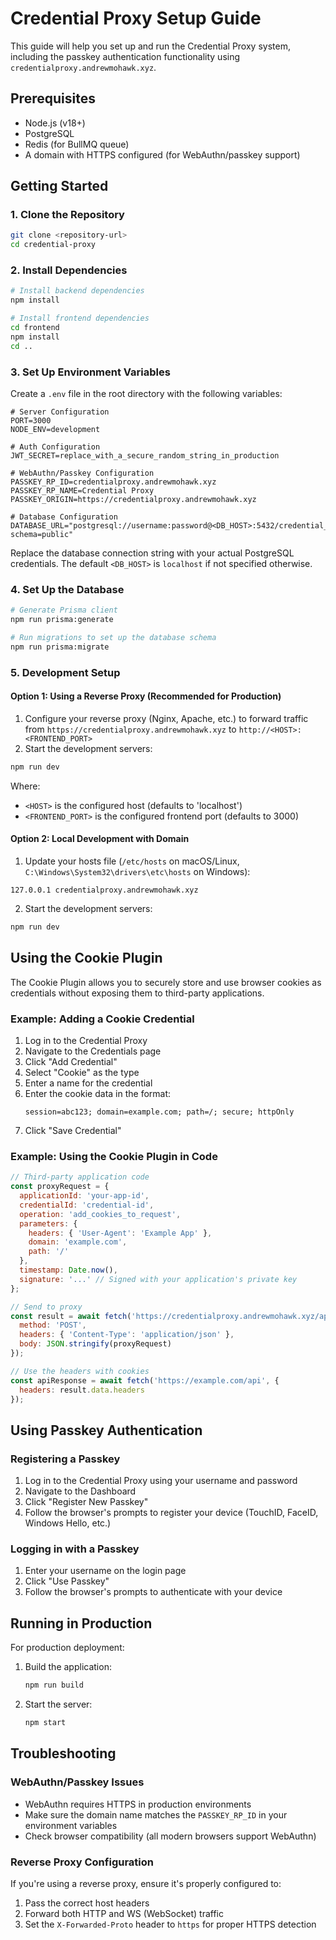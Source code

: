 # Credential Proxy Setup Guide

This guide will help you set up and run the Credential Proxy system, including the passkey authentication functionality using `credentialproxy.andrewmohawk.xyz`.

## Prerequisites

- Node.js (v18+)
- PostgreSQL
- Redis (for BullMQ queue)
- A domain with HTTPS configured (for WebAuthn/passkey support)

## Getting Started

### 1. Clone the Repository

```bash
git clone <repository-url>
cd credential-proxy
```

### 2. Install Dependencies

```bash
# Install backend dependencies
npm install

# Install frontend dependencies
cd frontend
npm install
cd ..
```

### 3. Set Up Environment Variables

Create a `.env` file in the root directory with the following variables:

```
# Server Configuration
PORT=3000
NODE_ENV=development

# Auth Configuration
JWT_SECRET=replace_with_a_secure_random_string_in_production

# WebAuthn/Passkey Configuration
PASSKEY_RP_ID=credentialproxy.andrewmohawk.xyz
PASSKEY_RP_NAME=Credential Proxy
PASSKEY_ORIGIN=https://credentialproxy.andrewmohawk.xyz

# Database Configuration
DATABASE_URL="postgresql://username:password@<DB_HOST>:5432/credential_proxy?schema=public"
```

Replace the database connection string with your actual PostgreSQL credentials. The default `<DB_HOST>` is `localhost` if not specified otherwise.

### 4. Set Up the Database

```bash
# Generate Prisma client
npm run prisma:generate

# Run migrations to set up the database schema
npm run prisma:migrate
```

### 5. Development Setup

#### Option 1: Using a Reverse Proxy (Recommended for Production)

1. Configure your reverse proxy (Nginx, Apache, etc.) to forward traffic from `https://credentialproxy.andrewmohawk.xyz` to `http://<HOST>:<FRONTEND_PORT>`
2. Start the development servers:

```bash
npm run dev
```

Where:
- `<HOST>` is the configured host (defaults to 'localhost')
- `<FRONTEND_PORT>` is the configured frontend port (defaults to 3000)

#### Option 2: Local Development with Domain

1. Update your hosts file (`/etc/hosts` on macOS/Linux, `C:\Windows\System32\drivers\etc\hosts` on Windows):

```
127.0.0.1 credentialproxy.andrewmohawk.xyz
```

2. Start the development servers:

```bash
npm run dev
```

## Using the Cookie Plugin

The Cookie Plugin allows you to securely store and use browser cookies as credentials without exposing them to third-party applications.

### Example: Adding a Cookie Credential

1. Log in to the Credential Proxy
2. Navigate to the Credentials page
3. Click "Add Credential"
4. Select "Cookie" as the type
5. Enter a name for the credential
6. Enter the cookie data in the format:
   ```
   session=abc123; domain=example.com; path=/; secure; httpOnly
   ```
7. Click "Save Credential"

### Example: Using the Cookie Plugin in Code

```javascript
// Third-party application code
const proxyRequest = {
  applicationId: 'your-app-id',
  credentialId: 'credential-id',
  operation: 'add_cookies_to_request',
  parameters: {
    headers: { 'User-Agent': 'Example App' },
    domain: 'example.com',
    path: '/'
  },
  timestamp: Date.now(),
  signature: '...' // Signed with your application's private key
};

// Send to proxy
const result = await fetch('https://credentialproxy.andrewmohawk.xyz/api/v1/proxy', {
  method: 'POST',
  headers: { 'Content-Type': 'application/json' },
  body: JSON.stringify(proxyRequest)
});

// Use the headers with cookies
const apiResponse = await fetch('https://example.com/api', {
  headers: result.data.headers
});
```

## Using Passkey Authentication

### Registering a Passkey

1. Log in to the Credential Proxy using your username and password
2. Navigate to the Dashboard
3. Click "Register New Passkey"
4. Follow the browser's prompts to register your device (TouchID, FaceID, Windows Hello, etc.)

### Logging in with a Passkey

1. Enter your username on the login page
2. Click "Use Passkey"
3. Follow the browser's prompts to authenticate with your device

## Running in Production

For production deployment:

1. Build the application:
   ```bash
   npm run build
   ```

2. Start the server:
   ```bash
   npm start
   ```

## Troubleshooting

### WebAuthn/Passkey Issues

- WebAuthn requires HTTPS in production environments
- Make sure the domain name matches the `PASSKEY_RP_ID` in your environment variables
- Check browser compatibility (all modern browsers support WebAuthn)

### Reverse Proxy Configuration

If you're using a reverse proxy, ensure it's properly configured to:

1. Pass the correct host headers
2. Forward both HTTP and WS (WebSocket) traffic
3. Set the `X-Forwarded-Proto` header to `https` for proper HTTPS detection 